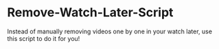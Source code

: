 # Remove-Watch-Later-Script
Instead of manually removing videos one by one in your watch later, use this script to do it for you!
